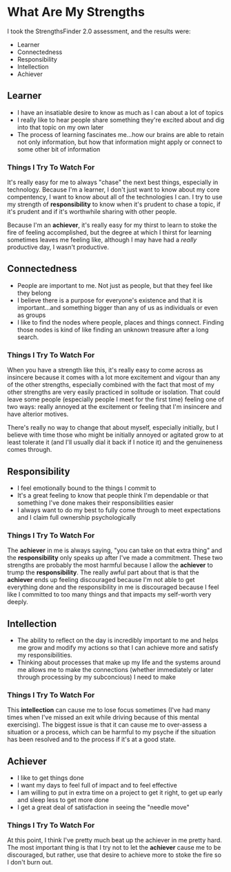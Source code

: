 # What Are My Strengths

I took the StrengthsFinder 2.0 assessment, and the results were:

- Learner
- Connectedness
- Responsibility
- Intellection
- Achiever

## Learner

- I have an insatiable desire to know as much as I can about a lot of topics
- I really like to hear people share something they're excited about and dig into that topic on my own later
- The process of learning fascinates me...how our brains are able to retain not only information, but how that information might apply or connect to some other bit of information

### Things I Try To Watch For

It's really easy for me to always "chase" the next best things, especially in technology. Because I'm a learner, I don't just want to know about my core compentency, I want to know about all of the technologies I can. I try to use my strength of **responsibility** to know when it's prudent to chase a topic, if it's prudent and if it's worthwhile sharing with other people.

Because I'm an **achiever**, it's really easy for my thirst to learn to stoke the fire of feeling accomplished, but the degree at which I thirst for learning sometimes leaves me feeling like, although I may have had a _really_ productive day, I wasn't productive.

## Connectedness

- People are important to me. Not just as people, but that they feel like they belong
- I believe there is a purpose for everyone's existence and that it is important...and something bigger than any of us as individuals or even as groups
- I like to find the nodes where people, places and things connect. Finding those nodes is kind of like finding an unknown treasure after a long search.

### Things I Try To Watch For

When you have a strength like this, it's really easy to come across as insincere because it comes with a lot more excitement and vigour than any of the other strengths, especially combined with the fact that most of my other strengths are very easily practiced in solitude or isolation. That could leave some people (especially people I meet for the first time) feeling one of two ways: really annoyed at the excitement or feeling that I'm insincere and have alterior motives.

There's really no way to change that about myself, especially initially, but I believe with time those who might be initially annoyed or agitated grow to at least tolerate it (and I'll usually dial it back if I notice it) and the genuineness comes through.

## Responsibility

- I feel emotionally bound to the things I commit to
- It's a great feeling to know that people think I'm dependable or that something I've done makes their responsibilities easier
- I always want to do my best to fully come through to meet expectations and I claim full ownership psychologically

### Things I Try To Watch For

The **achiever** in me is always saying, "you can take on that extra thing" and the **responsibility** only speaks up after I've made a commitment. These two strengths are probably the most harmful because I allow the **achiever** to trump the **responsibility**. The really awful part about that is that the **achiever** ends up feeling discouraged because I'm not able to get everything done and the responsibility in me is discouraged because I feel like I committed to too many things and that impacts my self-worth very deeply.

## Intellection

- The ability to reflect on the day is incredibly important to me and helps me grow and modify my actions so that I can achieve more and satisfy my responsibilities.
- Thinking about processes that make up my life and the systems around me allows me to make the connections (whether immediately or later through processing by my subconcious) I need to make

### Things I Try To Watch For

This **intellection** can cause me to lose focus sometimes (I've had many times when I've missed an exit while driving because of this mental exercising). The biggest issue is that it can cause me to over-assess a situation or a process, which can be harmful to my psyche if the situation has been resolved and to the process if it's at a good state.

## Achiever

- I like to get things done
- I want my days to feel full of impact and to feel effective
- I am willing to put in extra time on a project to get it right, to get up early and sleep less to get more done
- I get a great deal of satisfaction in seeing the "needle move"

### Things I Try To Watch For

At this point, I think I've pretty much beat up the achiever in me pretty hard. The most important thing is that I try not to let the **achiever** cause me to be discouraged, but rather, use that desire to achieve more to stoke the fire so I don't burn out.

